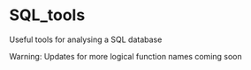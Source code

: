 # SQL_tools
Useful tools for analysing a SQL database

Warning: Updates for more logical function names coming soon